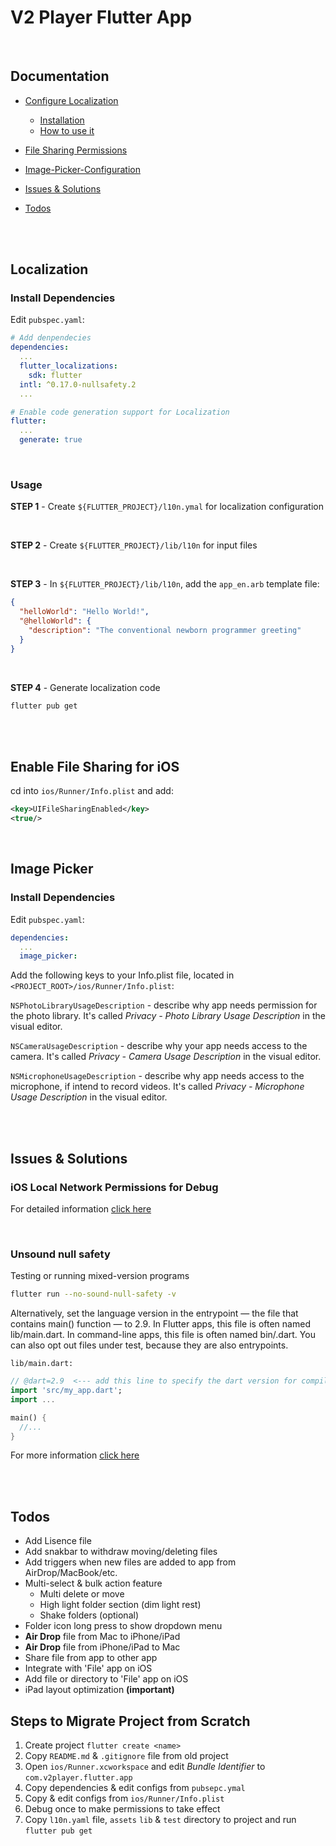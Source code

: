 # V2 Player Flutter App

<br />

## Documentation

- [Configure Localization](#localization)

  - [Installation](#install-dependencies)
  - [How to use it](#usage)

- [File Sharing Permissions](#enable-file-sharing-for-iOS)
- [Image-Picker-Configuration](#image-picker)
- [Issues & Solutions](#issues-&-solutions)
- [Todos](#todos)

<br /><br />

## Localization

### Install Dependencies

Edit `pubspec.yaml`:

```yaml
# Add denpendecies
dependencies:
  ...
  flutter_localizations:
    sdk: flutter
  intl: ^0.17.0-nullsafety.2
  ...

# Enable code generation support for Localization
flutter:
  ...
  generate: true
```

<br />

### Usage

**STEP 1** - Create `${FLUTTER_PROJECT}/l10n.ymal` for localization configuration

<br />

**STEP 2** - Create `${FLUTTER_PROJECT}/lib/l10n` for input files

<br />

**STEP 3** - In `${FLUTTER_PROJECT}/lib/l10n`, add the `app_en.arb` template file:

```json
{
  "helloWorld": "Hello World!",
  "@helloWorld": {
    "description": "The conventional newborn programmer greeting"
  }
}
```

<br />

**STEP 4** - Generate localization code

```sh
flutter pub get
```

<br /><br />

## Enable File Sharing for iOS

cd into `ios/Runner/Info.plist` and add:

```xml
<key>UIFileSharingEnabled</key>
<true/>
```

<br />

## Image Picker

### Install Dependencies

Edit `pubspec.yaml`:

```yaml
dependencies:
  ...
  image_picker:
```

Add the following keys to your Info.plist file, located in `<PROJECT_ROOT>/ios/Runner/Info.plist`:

`NSPhotoLibraryUsageDescription` - describe why app needs permission for the photo library. It's called _Privacy - Photo Library Usage Description_ in the visual editor.

`NSCameraUsageDescription` - describe why your app needs access to the camera. It's called _Privacy - Camera Usage Description_ in the visual editor.

`NSMicrophoneUsageDescription` - describe why app needs access to the microphone, if intend to record videos. It's called _Privacy - Microphone Usage Description_ in the visual editor.

<br /><br />

## Issues & Solutions

### iOS Local Network Permissions for Debug

For detailed information [click here](https://flutter.dev/docs/development/add-to-app/ios/project-setup#local-network-privacy-permissions)

<br />

### Unsound null safety

Testing or running mixed-version programs

```sh
flutter run --no-sound-null-safety -v
```

Alternatively, set the language version in the entrypoint — the file that contains main() function — to 2.9. In Flutter apps, this file is often named lib/main.dart. In command-line apps, this file is often named bin/<packageName>.dart. You can also opt out files under test, because they are also entrypoints.

`lib/main.dart:`

```dart
// @dart=2.9  <--- add this line to specify the dart version for compiling the project
import 'src/my_app.dart';
import ...

main() {
  //...
}
```

For more information [click here](https://dart.dev/null-safety/unsound-null-safety)

<br /><br />

## Todos

- Add Lisence file
- Add snakbar to withdraw moving/deleting files
- Add triggers when new files are added to app from AirDrop/MacBook/etc.
- Multi-select & bulk action feature
  - Multi delete or move
  - High light folder section (dim light rest)
  - Shake folders (optional)
- Folder icon long press to show dropdown menu
- **Air Drop** file from Mac to iPhone/iPad
- **Air Drop** file from iPhone/iPad to Mac
- Share file from app to other app
- Integrate with 'File' app on iOS
- Add file or directory to 'File' app on iOS
- iPad layout optimization **(important)**

## Steps to Migrate Project from Scratch

1. Create project `flutter create <name>`
2. Copy `README.md` & `.gitignore` file from old project
3. Open `ios/Runner.xcworkspace` and edit _Bundle Identifier_ to `com.v2player.flutter.app`
4. Copy dependencies & edit configs from `pubsepc.ymal`
5. Copy & edit configs from `ios/Runner/Info.plist`
6. Debug once to make permissions to take effect
7. Copy `l10n.yaml` file, `assets` `lib` & `test` directory to project and run `flutter pub get`
